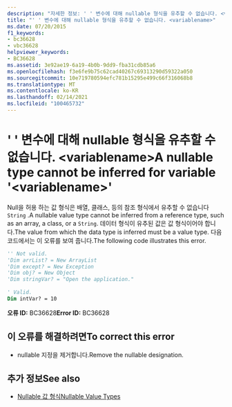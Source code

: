 ```yaml
---
description: "자세한 정보: ' ' 변수에 대해 nullable 형식을 유추할 수 없습니다. <variablename>"
title: "' ' 변수에 대해 nullable 형식을 유추할 수 없습니다. <variablename>"
ms.date: 07/20/2015
f1_keywords:
- bc36628
- vbc36628
helpviewer_keywords:
- BC36628
ms.assetid: 3e92ae19-6a19-4b0b-9dd9-fba31cdb85a6
ms.openlocfilehash: f3e6fe9b75c62cad40267c69313290d59322a050
ms.sourcegitcommit: 10e719780594efc781b15295e499c66f316068b8
ms.translationtype: MT
ms.contentlocale: ko-KR
ms.lasthandoff: 02/14/2021
ms.locfileid: "100465732"
---
```

# <a name="a-nullable-type-cannot-be-inferred-for-variable-variablename"></a><span data-ttu-id="1fcb4-103">' ' 변수에 대해 nullable 형식을 유추할 수 없습니다. \<variablename></span><span class="sxs-lookup"><span data-stu-id="1fcb4-103">A nullable type cannot be inferred for variable '\<variablename>'</span></span>

<span data-ttu-id="1fcb4-104">Null을 허용 하는 값 형식은 배열, 클래스, 등의 참조 형식에서 유추할 수 없습니다 `String` .</span><span class="sxs-lookup"><span data-stu-id="1fcb4-104">A nullable value type cannot be inferred from a reference type, such as an array, a class, or a `String`.</span></span> <span data-ttu-id="1fcb4-105">데이터 형식이 유추된 값은 값 형식이어야 합니다.</span><span class="sxs-lookup"><span data-stu-id="1fcb4-105">The value from which the data type is inferred must be a value type.</span></span> <span data-ttu-id="1fcb4-106">다음 코드에서는 이 오류를 보여 줍니다.</span><span class="sxs-lookup"><span data-stu-id="1fcb4-106">The following code illustrates this error.</span></span>  
  
```vb  
'' Not valid.
'Dim arrList? = New ArrayList  
'Dim except? = New Exception  
'Dim obj? = New Object  
'Dim stringVar? = "Open the application."  
  
' Valid.  
Dim intVar? = 10  
```  
  
 <span data-ttu-id="1fcb4-107">**오류 ID:** BC36628</span><span class="sxs-lookup"><span data-stu-id="1fcb4-107">**Error ID:** BC36628</span></span>  
  
## <a name="to-correct-this-error"></a><span data-ttu-id="1fcb4-108">이 오류를 해결하려면</span><span class="sxs-lookup"><span data-stu-id="1fcb4-108">To correct this error</span></span>  
  
- <span data-ttu-id="1fcb4-109">nullable 지정을 제거합니다.</span><span class="sxs-lookup"><span data-stu-id="1fcb4-109">Remove the nullable designation.</span></span>  
  
## <a name="see-also"></a><span data-ttu-id="1fcb4-110">추가 정보</span><span class="sxs-lookup"><span data-stu-id="1fcb4-110">See also</span></span>

- [<span data-ttu-id="1fcb4-111">Nullable 값 형식</span><span class="sxs-lookup"><span data-stu-id="1fcb4-111">Nullable Value Types</span></span>](../programming-guide/language-features/data-types/nullable-value-types.md)
